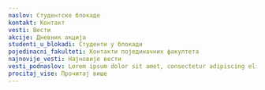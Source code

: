 ```yaml
---
naslov: Студентске блокаде
kontakt: Контакт
vesti: Вести
akcije: Дневник акција
studenti_u_blokadi: Студенти у блокади
pojedinacni_fakulteti: Контакти појединачних факултета
najnovije_vesti: Најновије вести
vesti_podnaslov: Lorem ipsum dolor sit amet, consectetur adipiscing elit. Phasellus maximus consectetur sem pulvinar pellentesque. Sed in egestas massa. Quisque at arcu id ante tincidunt eleifend. Aliquam dapibus augue lacus, quis bibendum erat iaculis id. In viverra auctor lectus in congue. Quisque at arcu id ante tincidunt eleifend. Aliquam dapibus augue lacus, quis bibendum erat iaculis id.
procitaj_vise: Прочитај више
---
```

